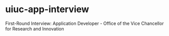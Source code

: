 # uiuc-app-interview
First-Round Interview: Application Developer - Office of the Vice Chancellor for Research and Innovation
